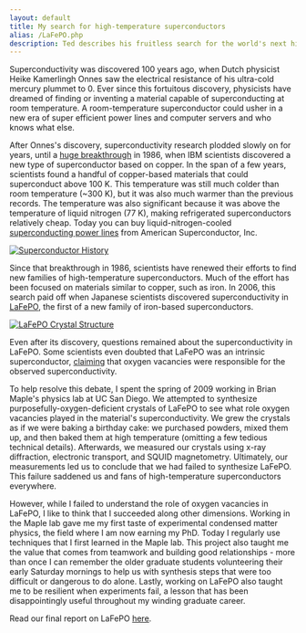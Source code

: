 ```yaml
---
layout: default
title: My search for high-temperature superconductors
alias: /LaFePO.php
description: Ted describes his fruitless search for the world's next high-temperature superconductor.
---
```


<p>Superconductivity was discovered 100 years ago, when Dutch physicist Heike Kamerlingh Onnes saw the electrical resistance of his ultra-cold mercury plummet to 0. Ever since this fortuitous discovery, physicists have dreamed of finding or inventing a material capable of superconducting at room temperature. A room-temperature superconductor could usher in a new era of super efficient power lines and computer servers and who knows what else.
</p>

<p>After Onnes's discovery, superconductivity research plodded slowly on for years, until a <a href="http://link.springer.com/article/10.1007%2FBF01303701">huge breakthrough</a> in 1986, when IBM scientists discovered a new type of superconductor based on copper. In the span of a few years, scientists found a handful of copper-based materials that could superconduct above 100 K. This temperature was still much colder than room temperature (~300 K), but it was also much warmer than the previous records. The temperature was also significant because it was above the temperature of liquid nitrogen (77 K), making refrigerated superconductors relatively cheap. Today you can buy liquid-nitrogen-cooled <a href="http://www.amsc.com/gridtec/superconductor_cable_systems.html">superconducting power lines</a> from American Superconductor, Inc. 
</p>

<a href="http://en.wikipedia.org/wiki/History_of_superconductivity"><img src="http://upload.wikimedia.org/wikipedia/commons/2/2b/Sc_history.gif" alt="Superconductor History"></a>

<p>Since that breakthrough in 1986, scientists have renewed their efforts to find new families of high-temperature superconductors. Much of the effort has been focused on materials similar to copper, such as iron. In 2006, this search paid off when Japanese scientists discovered superconductivity in <a href="http://pubs.acs.org/doi/abs/10.1021/ja063355c">LaFePO</a>, the first of a new family of iron-based superconductors. 
</p>

<a href="http://pubs.acs.org/doi/abs/10.1021/ja063355c"><img src="{{ site.url }}/img/LaFePO-by-Yoichi-Kamihara.gif" alt="LaFePO Crystal Structure"></a>

<p>Even after its discovery, questions remained about the superconductivity in LaFePO. Some scientists even doubted that LaFePO was an intrinsic superconductor, <a href="http://arxiv.org/abs/0806.1265">claiming</a> that oxygen vacancies were responsible for the observed superconductivity.</p>

<p>To help resolve this debate, I spent the spring of 2009 working in Brian Maple's physics lab at UC San Diego. We attempted to synthesize purposefully-oxygen-deficient crystals of LaFePO to see what role oxygen vacancies played in the material's superconductivity. We grew the crystals as if we were baking a birthday cake: we purchased powders, mixed them up, and then baked them at high temperature (omitting a few tedious technical details). Afterwards, we measured our crystals using x-ray diffraction, electronic transport, and SQUID magnetometry. Ultimately, our measurements led us to conclude that we had failed to synthesize LaFePO. This failure saddened us and fans of high-temperature superconductors everywhere.
</p>

<p>However, while I failed to understand the role of oxygen vacancies in LaFePO, I like to think that I succeeded along other dimensions. Working in the Maple lab gave me my first taste of experimental condensed matter physics, the field where I am now earning my PhD. Today I regularly use techniques that I first learned in the Maple lab. This project also taught me the value that comes from teamwork and building good relationships - more than once I can remember the older graduate students volunteering their early Saturday mornings to help us with synthesis steps that were too difficult or dangerous to do alone. Lastly, working on LaFePO also taught me to be resilient when experiments fail, a lesson that has been disappointingly useful throughout my winding graduate career.
</p>

<p>Read our final report on LaFePO <a href="/LaFePO.pdf">here</a>.</p>